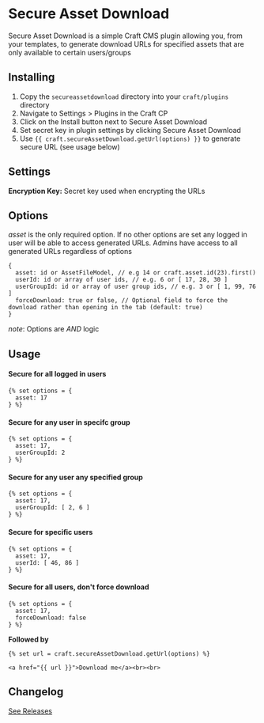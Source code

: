 # Secure Asset Download

Secure Asset Download is a simple Craft CMS plugin allowing you, from your templates, to generate download URLs for specified assets that are only available to certain users/groups

## Installing

1. Copy the `secureassetdownload` directory into your `craft/plugins` directory
2. Navigate to Settings > Plugins in the Craft CP
3. Click on the Install button next to Secure Asset Download
4. Set secret key in plugin settings by clicking Secure Asset Download
4. Use `{{ craft.secureAssetDownload.getUrl(options) }}` to generate secure URL (see usage below)

## Settings

**Encryption Key:** Secret key used when encrypting the URLs

## Options

*asset* is the only required option. If no other options are set any logged in user will be able to access generated URLs.
Admins have access to all generated URLs regardless of options

```
{
  asset: id or AssetFileModel, // e.g 14 or craft.asset.id(23).first()
  userId: id or array of user ids, // e.g. 6 or [ 17, 28, 30 ]
  userGroupId: id or array of user group ids, // e.g. 3 or [ 1, 99, 76 ]
  forceDownload: true or false, // Optional field to force the download rather than opening in the tab (default: true)
}
```

_note_: Options are *AND* logic

## Usage

#### Secure for all logged in users ####

```
{% set options = {
  asset: 17
} %}
```

#### Secure for any user in specifc group  ####

```
{% set options = {
  asset: 17,
  userGroupId: 2
} %}
```

#### Secure for any user any specified group  ####

```
{% set options = {
  asset: 17,
  userGroupId: [ 2, 6 ]
} %}
```

#### Secure for specific users  ####

```
{% set options = {
  asset: 17,
  userId: [ 46, 86 ]
} %}
```

#### Secure for all users, don't force download  ####

```
{% set options = {
  asset: 17,
  forceDownload: false
} %}
```

**Followed by**
```
{% set url = craft.secureAssetDownload.getUrl(options) %}

<a href="{{ url }}">Download me</a><br><br>
```

## Changelog

[See Releases](https://github.com/nfourtythree/SecureAssetDownload/releases)
